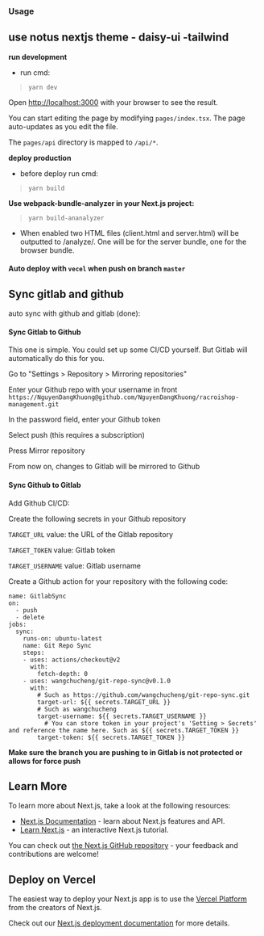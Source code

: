 ### Usage

## use notus nextjs theme - daisy-ui -tailwind

**run development**

- run cmd:

> `yarn dev`

Open [http://localhost:3000](http://localhost:3000) with your browser to see the result.

You can start editing the page by modifying `pages/index.tsx`. The page auto-updates as you edit the file.

The `pages/api` directory is mapped to `/api/*`.

**deploy production**

- before deploy run cmd:

> `yarn build`

**Use webpack-bundle-analyzer in your Next.js project:**

> `yarn build-ananalyzer`

- When enabled two HTML files (client.html and server.html) will be outputted to <distDir>/analyze/. One will be for the server bundle, one for the browser bundle.

#### Auto deploy with `vecel` when push on branch `master`

## Sync gitlab and github

auto sync with github and gitlab (done):

#### Sync Gitlab to Github

This one is simple. You could set up some CI/CD yourself. But Gitlab will automatically do this for you.

Go to "Settings > Repository > Mirroring repositories"

Enter your Github repo with your username in front `https://NguyenDangKhuong@github.com/NguyenDangKhuong/racroishop-management.git`

In the password field, enter your Github token

Select push (this requires a subscription)

Press Mirror repository

From now on, changes to Gitlab will be mirrored to Github

#### Sync Github to Gitlab

Add Github CI/CD:

Create the following secrets in your Github repository

`TARGET_URL` value: the URL of the Gitlab repository

`TARGET_TOKEN` value: Gitlab token

`TARGET_USERNAME` value: Gitlab username

Create a Github action for your repository with the following code:

```
name: GitlabSync
on:
  - push
  - delete
jobs:
  sync:
    runs-on: ubuntu-latest
    name: Git Repo Sync
    steps:
    - uses: actions/checkout@v2
      with:
        fetch-depth: 0
    - uses: wangchucheng/git-repo-sync@v0.1.0
      with:
        # Such as https://github.com/wangchucheng/git-repo-sync.git
        target-url: ${{ secrets.TARGET_URL }}
        # Such as wangchucheng
        target-username: ${{ secrets.TARGET_USERNAME }}
          # You can store token in your project's 'Setting > Secrets' and reference the name here. Such as ${{ secrets.TARGET_TOKEN }}
        target-token: ${{ secrets.TARGET_TOKEN }}
```

**Make sure the branch you are pushing to in Gitlab is not protected or allows for force push**

## Learn More

To learn more about Next.js, take a look at the following resources:

- [Next.js Documentation](https://nextjs.org/docs) - learn about Next.js features and API.
- [Learn Next.js](https://nextjs.org/learn) - an interactive Next.js tutorial.

You can check out [the Next.js GitHub repository](https://github.com/vercel/next.js/) - your feedback and contributions are welcome!

## Deploy on Vercel

The easiest way to deploy your Next.js app is to use the [Vercel Platform](https://vercel.com/new?utm_medium=default-template&filter=next.js&utm_source=create-next-app&utm_campaign=create-next-app-readme) from the creators of Next.js.

Check out our [Next.js deployment documentation](https://nextjs.org/docs/deployment) for more details.
